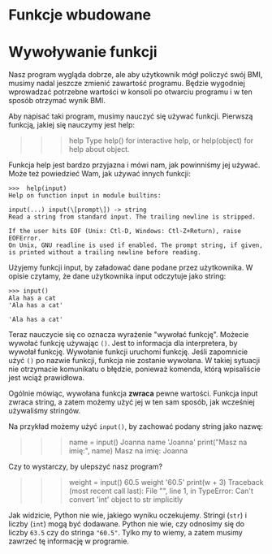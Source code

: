 Funkcje wbudowane
======================

Wywoływanie funkcji
===================

Nasz program wygląda dobrze, ale aby użytkownik mógł policzyć swój BMI,
musimy nadal jeszcze zmienić zawartość programu. Będzie wygodniej wprowadzać
potrzebne wartości w konsoli po otwarciu programu i w ten sposób otrzymać
wynik BMI.

Aby napisać taki program, musimy nauczyć się używać funkcji. Pierwszą funkcją,
jakiej się nauczymy jest help:

>>>  help Type help() for interactive help, or help(object) for help about object.

Funkcja help jest bardzo przyjazna i mówi nam, jak powinniśmy jej używać.
Może też powiedzieć Wam, jak używać innych funkcji:

	>>>  help(input)
	Help on function input in module builtins:

	input(...) input(\[prompt\]) -> string
	Read a string from standard input. The trailing newline is stripped.

	If the user hits EOF (Unix: Ctl-D, Windows: Ctl-Z+Return), raise EOFError.
	On Unix, GNU readline is used if enabled. The prompt string, if given,
	is printed without a trailing newline before reading.

Użyjemy funkcji input, by załadować dane podane przez użytkownika.
W opisie czytamy, że dane użytkownika input odczytuje jako string:

```python3
>>> input()
Ala has a cat
'Ala has a cat'

'Ala has a cat'
```

Teraz nauczycie się co oznacza wyrażenie "wywołać funkcję". Możecie
wywołać funkcję używając `()`. Jest to informacja dla interpretera,
by wywołał funkcję. Wywołanie funkcji uruchomi funkcję. Jeśli zapomnicie
użyć `()` po nazwie funkcji, funkcja nie zostanie wywołana. W takiej
sytuacji nie otrzymacie komunikatu o błędzie, ponieważ komenda, którą
wpisaliście jest wciąż prawidłowa.

Ogólnie mówiąc, wywołana funkcja **zwraca** pewne wartości. Funkcja
input zwraca string, a zatem możemy użyć jej w ten sam sposób, jak
wcześniej używaliśmy stringów.

Na przykład możemy użyć `input()`, by zachować podany string jako nazwę:

>>> name = input()
Joanna
>>> name
'Joanna'
>>> print("Masz na imię:", name)
Masz na imię: Joanna

Czy to wystarczy, by ulepszyć nasz program?

>>> weight = input()
60.5
>>> weight
'60.5'
>>> print(w + 3)
Traceback (most recent call last):
File "<stdin>", line 1, in <module>
TypeError: Can't convert 'int' object to str implicitly

Jak widzicie, Python nie wie, jakiego wyniku oczekujemy. Stringi (`str`)
i liczby (`int`) mogą być dodawane. Python nie wie, czy odnosimy się do
liczby `63.5` czy do stringa `"60.5"`.
Tylko my to wiemy, a zatem musimy zawrzeć tę informację w programie.

